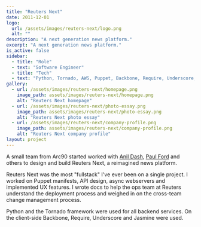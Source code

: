 ```yaml
---
title: "Reuters Next"
date: 2011-12-01
logo:
  url: /assets/images/reuters-next/logo.png
  alt: ""
description: "A next generation news platform."
excerpt: "A next generation news platform."
is_active: false
sidebar:
  - title: "Role"
  - text: "Software Engineer"
  - title: "Tech"
  - text: "Python, Tornado, AWS, Puppet, Backbone, Require, Underscore, Jasmine, MongoDB"
gallery:
  - url: /assets/images/reuters-next/homepage.png
    image_path: assets/images/reuters-next/homepage.png
    alt: "Reuters Next homepage"
  - url: /assets/images/reuters-next/photo-essay.png
    image_path: assets/images/reuters-next/photo-essay.png
    alt: "Reuters Next photo essay"
  - url: /assets/images/reuters-next/company-profile.png
    image_path: assets/images/reuters-next/company-profile.png
    alt: "Reuters Next company profile"
layout: project
---
```

<p>
    A small team from Arc90 started worked with <a href="https://twitter.com/anildash" rel="external">Anil Dash</a>, <a href="https://twitter.com/ftrain" rel="external">Paul Ford</a> and others to design and build Reuters Next, a reimagined news platform.
</p>

<p>
    Reuters Next was the most "fullstack" I've ever been on a single project. I worked on Puppet manifests, API design, async webservers and implemented UX features. I wrote docs to help the ops team at Reuters understand the deployment process and weighed in on the cross-team change management process.
</p>

<p>
    Python and the Tornado framework were used for all backend services. On the client-side Backbone, Require, Underscore and Jasmine were used.
</p>

